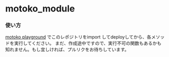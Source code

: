 # motoko_module
### 使い方
[motoko playground](https://m7sm4-2iaaa-aaaab-qabra-cai.raw.ic0.app/) でこのレポジトリをimport してdeployしてから、各メソッドを実行してください。 まだ、作成途中ですので、実行不可の関数もあるかも知れません。もし宜しければ、プルリクをお待ちしています。